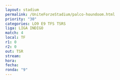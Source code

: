 ```yaml
---
layout: stadium
permalink: /UniteForzeStadium/palco-houndoom.html
priority: "30"
categories: LO9 E9 TFS TSRS
liga: LIGA INDIGO
match: 4
local: TF
r1: 0
r2: 0
out: TSR
stream: 
hora: 
fecha: 
ronda: "9"
---
```

